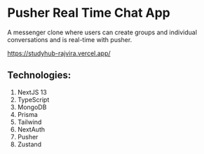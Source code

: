 # Pusher Real Time Chat App

A messenger clone where users can create groups and individual conversations and is real-time with pusher.

https://studyhub-rajvira.vercel.app/

## Technologies:

1. NextJS 13
2. TypeScript
3. MongoDB
4. Prisma
5. Tailwind
6. NextAuth
7. Pusher
8. Zustand

